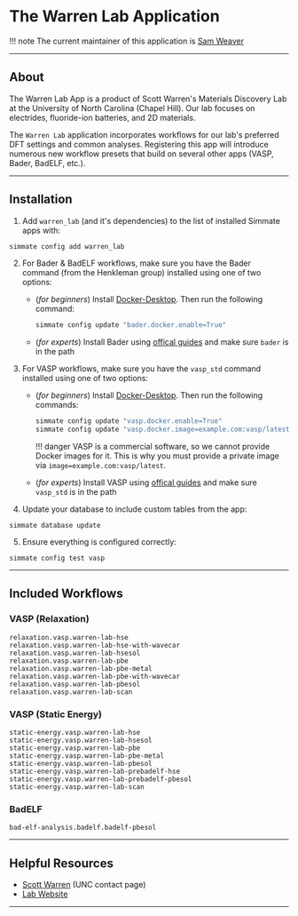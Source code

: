 # The Warren Lab Application

!!! note
    The current maintainer of this application is [Sam Weaver](https://github.com/SWeav02)

--------------------------------------------------------------------------------

## About

The Warren Lab App is a product of Scott Warren's Materials Discovery Lab at the University of North Carolina (Chapel Hill). Our lab focuses on electrides, fluoride-ion batteries, and 2D materials. 

The `Warren Lab` application incorporates workflows for our lab's preferred DFT settings and common analyses. Registering this app will introduce numerous new workflow presets that build on several other apps (VASP, Bader, BadELF, etc.).

--------------------------------------------------------------------------------

## Installation

1. Add `warren_lab` (and it's dependencies) to the list of installed Simmate apps with:
``` bash
simmate config add warren_lab
```

2. For Bader & BadELF workflows, make sure you have the Bader command (from the Henkleman group) installed using one of two options:
      - (*for beginners*) Install [Docker-Desktop](https://www.docker.com/products/docker-desktop/). Then run the following command:
          ``` bash
          simmate config update "bader.docker.enable=True"
          ```
      - (*for experts*) Install Bader using [offical guides](http://theory.cm.utexas.edu/henkelman/code/bader/) and make sure `bader` is in the path

3. For VASP workflows, make sure you have the `vasp_std` command installed using one of two options:
      - (*for beginners*) Install [Docker-Desktop](https://www.docker.com/products/docker-desktop/). Then run the following commands:
          ``` bash
          simmate config update "vasp.docker.enable=True"
          simmate config update "vasp.docker.image=example.com:vasp/latest"
          ```

        !!! danger
            VASP is a commercial software, so we cannot provide Docker images for it. This is why you must provide a private image via `image=example.com:vasp/latest`.

      - (*for experts*) Install VASP using [offical guides](https://www.vasp.at/) and make sure `vasp_std` is in the path

4. Update your database to include custom tables from the app:
``` shell
simmate database update
```

5. Ensure everything is configured correctly:
``` shell
simmate config test vasp
```

--------------------------------------------------------------------------------

## Included Workflows

### VASP (Relaxation)

```
relaxation.vasp.warren-lab-hse
relaxation.vasp.warren-lab-hse-with-wavecar
relaxation.vasp.warren-lab-hsesol
relaxation.vasp.warren-lab-pbe
relaxation.vasp.warren-lab-pbe-metal
relaxation.vasp.warren-lab-pbe-with-wavecar
relaxation.vasp.warren-lab-pbesol
relaxation.vasp.warren-lab-scan
```

### VASP (Static Energy)

```
static-energy.vasp.warren-lab-hse
static-energy.vasp.warren-lab-hsesol
static-energy.vasp.warren-lab-pbe
static-energy.vasp.warren-lab-pbe-metal
static-energy.vasp.warren-lab-pbesol
static-energy.vasp.warren-lab-prebadelf-hse
static-energy.vasp.warren-lab-prebadelf-pbesol
static-energy.vasp.warren-lab-scan
```

### BadELF

```
bad-elf-analysis.badelf.badelf-pbesol
```

--------------------------------------------------------------------------------

## Helpful Resources

 - [Scott Warren](https://chem.unc.edu/faculty/warren-scott/) (UNC contact page)
 - [Lab Website](https://materials-lab.io/)

--------------------------------------------------------------------------------
